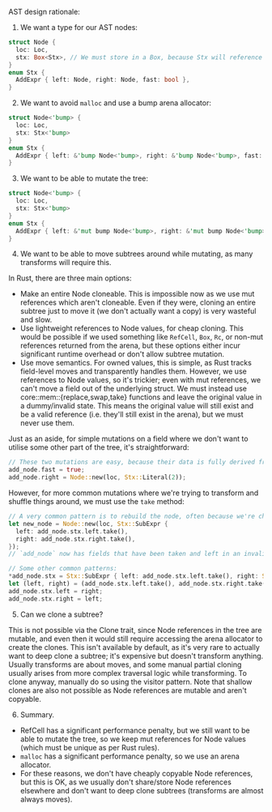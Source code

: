 AST design rationale:

1. We want a type for our AST nodes:

```rust
struct Node {
  loc: Loc,
  stx: Box<Stx>, // We must store in a Box, because Stx will reference Node.
}
enum Stx {
  AddExpr { left: Node, right: Node, fast: bool },
}
```

2. We want to avoid `malloc` and use a bump arena allocator:

```rust
struct Node<'bump> {
  loc: Loc,
  stx: Stx<'bump>
}
enum Stx {
  AddExpr { left: &'bump Node<'bump>, right: &'bump Node<'bump>, fast: bool },
}
```

3. We want to be able to mutate the tree:

```rust
struct Node<'bump> {
  loc: Loc,
  stx: Stx<'bump>
}
enum Stx {
  AddExpr { left: &'mut bump Node<'bump>, right: &'mut bump Node<'bump>, fast: bool },
}
```

4. We want to be able to move subtrees around while mutating, as many transforms will require this.

In Rust, there are three main options:
- Make an entire Node cloneable. This is impossible now as we use mut references which aren't cloneable. Even if they were, cloning an entire subtree just to move it (we don't actually want a copy) is very wasteful and slow.
- Use lightweight references to Node values, for cheap cloning. This would be possible if we used something like `RefCell`, `Box`, `Rc`, or non-mut references returned from the arena, but these options either incur significant runtime overhead or don't allow subtree mutation.
- Use move semantics. For owned values, this is simple, as Rust tracks field-level moves and transparently handles them. However, we use references to Node values, so it's trickier; even with mut references, we can't move a field out of the underlying struct. We must instead use core::mem::{replace,swap,take} functions and leave the original value in a dummy/invalid state. This means the original value will still exist and be a valid reference (i.e. they'll still exist in the arena), but we must never use them.

Just as an aside, for simple mutations on a field where we don't want to utilise some other part of the tree, it's straightforward:

```rust
// These two mutations are easy, because their data is fully derived from outside the tree.
add_node.fast = true;
add_node.right = Node::new(loc, Stx::Literal(2));
```

However, for more common mutations where we're trying to transform and shuffle things around, we must use the `take` method:

```rust
// A very common pattern is to rebuild the node, often because we're changing the type.
let new_node = Node::new(loc, Stx::SubExpr {
  left: add_node.stx.left.take(),
  right: add_node.stx.right.take(),
});
// `add_node` now has fields that have been taken and left in an invalid state, so we must not use it anymore.

// Some other common patterns:
*add_node.stx = Stx::SubExpr { left: add_node.stx.left.take(), right: Stx::Literal(2) };
let (left, right) = (add_node.stx.left.take(), add_node.stx.right.take());
add_node.stx.left = right;
add_node.stx.right = left;
```

5. Can we clone a subtree?

This is not possible via the Clone trait, since Node references in the tree are mutable, and even then it would still require accessing the arena allocator to create the clones. This isn't available by default, as it's very rare to actually want to deep clone a subtree; it's expensive but doesn't transform anything. Usually transforms are about moves, and some manual partial cloning usually arises from more complex traversal logic while transforming. To clone anyway, manually do so using the visitor pattern. Note that shallow clones are also not possible as Node references are mutable and aren't copyable.

6. Summary.

- RefCell has a significant performance penalty, but we still want to be able to mutate the tree, so we keep mut references for Node values (which must be unique as per Rust rules).
- `malloc` has a significant performance penalty, so we use an arena allocator.
- For these reasons, we don't have cheaply copyable Node references, but this is OK, as we usually don't share/store Node references elsewhere and don't want to deep clone subtrees (transforms are almost always moves).
